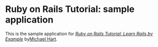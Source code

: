 # Ruby on Rails Tutorial: sample application

This is the sample application for
[*Ruby on Rails Tutorial: Learn Rails by Example*](http://railstutorial.org/)
by[Michael Hart](http://michaelhart1.com/).
